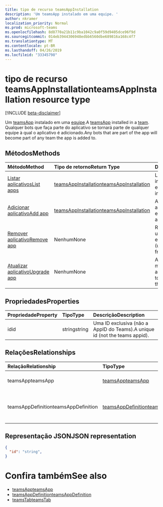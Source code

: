 ```yaml
---
title: tipo de recurso teamsAppInstallation
description: 'Um teamsApp instalado em uma equipe. '
author: nkramer
localization_priority: Normal
ms.prod: microsoft-teams
ms.openlocfilehash: 8d8770a21b11c9ba1042c9a0f59d9405dce96f9d
ms.sourcegitcommit: 014eb3944306948edbb6560dbe689816a168c4f7
ms.translationtype: MT
ms.contentlocale: pt-BR
ms.lasthandoff: 04/26/2019
ms.locfileid: "33345798"
---
```

# <a name="teamsappinstallation-resource-type"></a><span data-ttu-id="f46bf-103">tipo de recurso teamsAppInstallation</span><span class="sxs-lookup"><span data-stu-id="f46bf-103">teamsAppInstallation resource type</span></span>

[!INCLUDE [beta-disclaimer](../../includes/beta-disclaimer.md)]

<span data-ttu-id="f46bf-104">Um [teamsApp](teamsapp.md) instalado em uma [equipe](team.md).</span><span class="sxs-lookup"><span data-stu-id="f46bf-104">A [teamsApp](teamsapp.md) installed in a [team](team.md).</span></span> <span data-ttu-id="f46bf-105">Qualquer bots que faça parte do aplicativo se tornará parte de qualquer equipe à qual o aplicativo é adicionado.</span><span class="sxs-lookup"><span data-stu-id="f46bf-105">Any bots that are part of the app will become part of any team the app is added to.</span></span>

## <a name="methods"></a><span data-ttu-id="f46bf-106">Métodos</span><span class="sxs-lookup"><span data-stu-id="f46bf-106">Methods</span></span>

| <span data-ttu-id="f46bf-107">Método</span><span class="sxs-lookup"><span data-stu-id="f46bf-107">Method</span></span>       | <span data-ttu-id="f46bf-108">Tipo de retorno</span><span class="sxs-lookup"><span data-stu-id="f46bf-108">Return Type</span></span>  |<span data-ttu-id="f46bf-109">Descrição</span><span class="sxs-lookup"><span data-stu-id="f46bf-109">Description</span></span>|
|:---------------|:--------|:----------|
|[<span data-ttu-id="f46bf-110">Listar aplicativos</span><span class="sxs-lookup"><span data-stu-id="f46bf-110">List apps</span></span>](../api/teamsappinstallation-list.md) | [<span data-ttu-id="f46bf-111">teamsAppInstallation</span><span class="sxs-lookup"><span data-stu-id="f46bf-111">teamsAppInstallation</span></span>](teamsapp.md) | <span data-ttu-id="f46bf-112">Lista os aplicativos instalados em uma equipe.</span><span class="sxs-lookup"><span data-stu-id="f46bf-112">Lists apps installed in a team.</span></span>|
|[<span data-ttu-id="f46bf-113">Adicionar aplicativo</span><span class="sxs-lookup"><span data-stu-id="f46bf-113">Add app</span></span>](../api/teamsappinstallation-add.md) | [<span data-ttu-id="f46bf-114">teamsAppInstallation</span><span class="sxs-lookup"><span data-stu-id="f46bf-114">teamsAppInstallation</span></span>](teamsapp.md) | <span data-ttu-id="f46bf-115">Adiciona (instala) um aplicativo a uma equipe.</span><span class="sxs-lookup"><span data-stu-id="f46bf-115">Adds (installs) an app to a team.</span></span>|
|[<span data-ttu-id="f46bf-116">Remover aplicativo</span><span class="sxs-lookup"><span data-stu-id="f46bf-116">Remove app</span></span>](../api/teamsappinstallation-delete.md) | <span data-ttu-id="f46bf-117">Nenhum</span><span class="sxs-lookup"><span data-stu-id="f46bf-117">None</span></span> | <span data-ttu-id="f46bf-118">Remove (desinstala) um aplicativo de uma equipe.</span><span class="sxs-lookup"><span data-stu-id="f46bf-118">Removes (uninstalls) an app from a team.</span></span>|
|[<span data-ttu-id="f46bf-119">Atualizar aplicativo</span><span class="sxs-lookup"><span data-stu-id="f46bf-119">Upgrade app</span></span>](../api/teamsappinstallation-upgrade.md) | <span data-ttu-id="f46bf-120">Nenhum</span><span class="sxs-lookup"><span data-stu-id="f46bf-120">None</span></span> | <span data-ttu-id="f46bf-121">Atualiza para a versão mais recente do aplicativo.</span><span class="sxs-lookup"><span data-stu-id="f46bf-121">Upgrades to the latest version of the app.</span></span>|

## <a name="properties"></a><span data-ttu-id="f46bf-122">Propriedades</span><span class="sxs-lookup"><span data-stu-id="f46bf-122">Properties</span></span>

| <span data-ttu-id="f46bf-123">Propriedade</span><span class="sxs-lookup"><span data-stu-id="f46bf-123">Property</span></span>            | <span data-ttu-id="f46bf-124">Tipo</span><span class="sxs-lookup"><span data-stu-id="f46bf-124">Type</span></span>     | <span data-ttu-id="f46bf-125">Descrição</span><span class="sxs-lookup"><span data-stu-id="f46bf-125">Description</span></span> |
|:------------------- |:-------- |:----------- |
| <span data-ttu-id="f46bf-126">id</span><span class="sxs-lookup"><span data-stu-id="f46bf-126">id</span></span>                  | <span data-ttu-id="f46bf-127">string</span><span class="sxs-lookup"><span data-stu-id="f46bf-127">string</span></span>   | <span data-ttu-id="f46bf-128">Uma ID exclusiva (não a AppID do Teams).</span><span class="sxs-lookup"><span data-stu-id="f46bf-128">A unique id (not the teams appid).</span></span> |

## <a name="relationships"></a><span data-ttu-id="f46bf-129">Relações</span><span class="sxs-lookup"><span data-stu-id="f46bf-129">Relationships</span></span>

| <span data-ttu-id="f46bf-130">Relação</span><span class="sxs-lookup"><span data-stu-id="f46bf-130">Relationship</span></span>   | <span data-ttu-id="f46bf-131">Tipo</span><span class="sxs-lookup"><span data-stu-id="f46bf-131">Type</span></span>    | <span data-ttu-id="f46bf-132">Descrição</span><span class="sxs-lookup"><span data-stu-id="f46bf-132">Description</span></span> |
|:---------------|:--------|:----------|
|<span data-ttu-id="f46bf-133">teamsApp</span><span class="sxs-lookup"><span data-stu-id="f46bf-133">teamsApp</span></span>|[<span data-ttu-id="f46bf-134">teamsApp</span><span class="sxs-lookup"><span data-stu-id="f46bf-134">teamsApp</span></span>](teamsapp.md)| <span data-ttu-id="f46bf-135">O aplicativo que está instalado.</span><span class="sxs-lookup"><span data-stu-id="f46bf-135">The app that is installed.</span></span> |
|<span data-ttu-id="f46bf-136">teamsAppDefinition</span><span class="sxs-lookup"><span data-stu-id="f46bf-136">teamsAppDefinition</span></span>|[<span data-ttu-id="f46bf-137">teamsAppDefinition</span><span class="sxs-lookup"><span data-stu-id="f46bf-137">teamsAppDefinition</span></span>](teamsapp.md)| <span data-ttu-id="f46bf-138">Os detalhes desta versão do aplicativo.</span><span class="sxs-lookup"><span data-stu-id="f46bf-138">The details of this version of the app.</span></span> |

## <a name="json-representation"></a><span data-ttu-id="f46bf-139">Representação JSON</span><span class="sxs-lookup"><span data-stu-id="f46bf-139">JSON representation</span></span>

<!-- {
  "blockType": "resource",
  "@odata.type": "microsoft.graph.teamsAppInstallation",
  "baseType": "microsoft.graph.entity"
}-->

```json
{
  "id": "string",
}
```

# <a name="see-also"></a><span data-ttu-id="f46bf-140">Confira também</span><span class="sxs-lookup"><span data-stu-id="f46bf-140">See also</span></span>

- [<span data-ttu-id="f46bf-141">teamsApp</span><span class="sxs-lookup"><span data-stu-id="f46bf-141">teamsApp</span></span>](teamsapp.md)
- [<span data-ttu-id="f46bf-142">teamsAppDefinition</span><span class="sxs-lookup"><span data-stu-id="f46bf-142">teamsAppDefinition</span></span>](teamsappdefinition.md)
- [<span data-ttu-id="f46bf-143">teamsTab</span><span class="sxs-lookup"><span data-stu-id="f46bf-143">teamsTab</span></span>](../resources/teamstab.md)


<!-- uuid: 8fcb5dbc-d5aa-4681-8e31-b001d5168d79
2015-10-25 14:57:30 UTC -->
<!--
{
  "type": "#page.annotation",
  "description": "teamsApp resource",
  "keywords": "",
  "section": "documentation",
  "tocPath": "",
  "suppressions": []
}
-->

